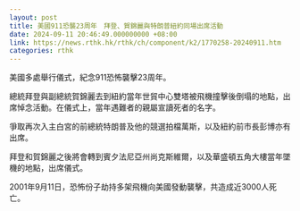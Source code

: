 ```yaml
---
layout: post
title: 美國911恐襲23周年　拜登、賀錦麗與特朗普紐約同場出席活動
date: 2024-09-11 20:46:49.000000000 +08:00
link: https://news.rthk.hk/rthk/ch/component/k2/1770258-20240911.htm
categories: rthk
---
```


美國多處舉行儀式，紀念911恐怖襲擊23周年。

總統拜登與副總統賀錦麗去到紐約當年世貿中心雙塔被飛機撞擊後倒塌的地點，出席悼念活動。在儀式上，當年遇難者的親屬宣讀死者的名字。

爭取再次入主白宮的前總統特朗普及他的競選拍檔萬斯，以及紐約前市長彭博亦有出席。

拜登和賀錦麗之後將會轉到賓夕法尼亞州尚克斯維爾，以及華盛頓五角大樓當年墜機的地點，出席儀式。

2001年9月11日，恐怖份子劫持多架飛機向美國發動襲擊，共造成近3000人死亡。
